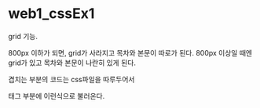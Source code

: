 # web1_cssEx1


grid 기능.

800px 이하가 되면, grid가 사라지고 목차와 본문이 따로가 된다.
800px 이상일 때엔 grid가 있고 목차와 본문이 나란히 있게 된다.



겹치는 부분의 코드는 css파일을 따루두어서 
<head>태그 부분에
<link rel="stylesheet" href="cssFile.css">
이런식으로 불러온다.

